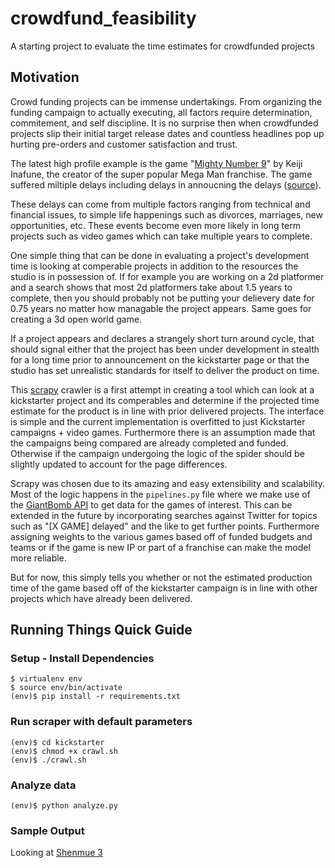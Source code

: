 # crowdfund_feasibility
A starting project to evaluate the time estimates for crowdfunded projects

## Motivation
Crowd funding projects can be immense undertakings. From organizing the funding campaign to actually executing, all factors require determination, commitement, and self discipline. It is no surprise then when crowdfunded projects slip their initial target release dates and countless headlines pop up hurting pre-orders and customer satisfaction and trust. 


The latest high profile example is the game "[Mighty Number 9](https://www.kickstarter.com/projects/mightyno9/mighty-no-9/description)" by Keiji Inafune, the creator of the super popular Mega Man franchise. The game suffered miltiple delays including delays in annoucning the delays ([source](http://gameranx.com/updates/id/47082/article/how-much-longer-does-the-mighty-no-9-community-need-to-wait/)).


These delays can come from multiple factors ranging from technical and financial issues, to simple life happenings such as divorces, marriages, new opportunities, etc. These events become even more likely in long term projects such as video games which can take multiple years to complete.


One simple thing that can be done in evaluating a project's development time is looking at comperable projects in addition to the resources the studio is in possession of. If for example you are working on a 2d platformer and a search shows that most 2d platformers take about 1.5 years to complete, then you should probably not be putting your delievery date for 0.75 years no matter how managable the project appears. Same goes for creating a 3d open world game. 


If a project appears and declares a strangely short turn around cycle, that should signal either that the project has been under development in stealth for a long time prior to announcement on the kickstarter page or that the studio has set unrealistic standards for itself to deliver the product on time.


This [scrapy](http://scrapy.org/) crawler is a first attempt in creating a tool which can look at a kickstarter project and its comperables and determine if the projected time estimate for the product is in line with prior delivered projects.
The interface is simple and the current implementation is overfitted to just Kickstarter campaigns + video games. Furthermore there is an assumption made that the campaigns being compared are already completed and funded. Otherwise if the campaign undergoing the logic of the spider should be slightly updated to account for the page differences. 

Scrapy was chosen due to its amazing and easy extensibility and scalability. Most of the logic happens in the ```pipelines.py``` file where we make use of the [GiantBomb API](http://www.giantbomb.com/api/) to get data for the games of interest. This can be extended in the future by incorporating searches against Twitter for topics such as "[X GAME] delayed" and the like to get further points. Furthermore assigning weights to the various games based off of funded budgets and teams or if the game is new IP or part of a franchise can make the model more reliable. 


But for now, this simply tells you whether or not the estimated production time of the game based off of the kickstarter campaign is in line with other projects which have already been delivered. 


## Running Things Quick Guide
### Setup - Install Dependencies
```
$ virtualenv env
$ source env/bin/activate
(env)$ pip install -r requirements.txt
```

### Run scraper with default parameters
```
(env)$ cd kickstarter
(env)$ chmod +x crawl.sh
(env)$ ./crawl.sh
```

### Analyze data
```
(env)$ python analyze.py
```

### Sample Output

Looking at [Shenmue 3](https://www.kickstarter.com/projects/ysnet/shenmue-3)


